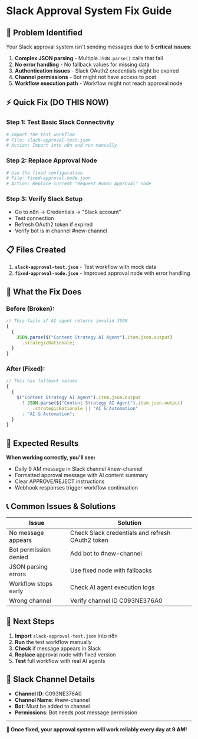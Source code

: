 # Slack Approval System Fix Guide

## 🚨 **Problem Identified**

Your Slack approval system isn't sending messages due to **5 critical issues**:

1. **Complex JSON parsing** - Multiple `JSON.parse()` calls that fail
2. **No error handling** - No fallback values for missing data
3. **Authentication issues** - Slack OAuth2 credentials might be expired
4. **Channel permissions** - Bot might not have access to post
5. **Workflow execution path** - Workflow might not reach approval node

## ⚡ **Quick Fix (DO THIS NOW)**

### Step 1: Test Basic Slack Connectivity

```bash
# Import the test workflow
# File: slack-approval-test.json
# Action: Import into n8n and run manually
```

### Step 2: Replace Approval Node

```bash
# Use the fixed configuration
# File: fixed-approval-node.json
# Action: Replace current "Request Human Approval" node
```

### Step 3: Verify Slack Setup

- Go to n8n → Credentials → "Slack account"
- Test connection
- Refresh OAuth2 token if expired
- Verify bot is in channel #new-channel

## 📋 **Files Created**

1. **`slack-approval-test.json`** - Test workflow with mock data
2. **`fixed-approval-node.json`** - Improved approval node with error handling

## 🔧 **What the Fix Does**

### Before (Broken):

```javascript
// This fails if AI agent returns invalid JSON
{
  {
    JSON.parse($("Content Strategy AI Agent").item.json.output)
      .strategicRationale;
  }
}
```

### After (Fixed):

```javascript
// This has fallback values
{
  {
    $("Content Strategy AI Agent").item.json.output
      ? JSON.parse($("Content Strategy AI Agent").item.json.output)
          .strategicRationale || "AI & Automation"
      : "AI & Automation";
  }
}
```

## 🎯 **Expected Results**

**When working correctly, you'll see:**

- Daily 9 AM message in Slack channel #new-channel
- Formatted approval message with AI content summary
- Clear APPROVE/REJECT instructions
- Webhook responses trigger workflow continuation

## 📞 **Common Issues & Solutions**

| Issue                 | Solution                                         |
| --------------------- | ------------------------------------------------ |
| No message appears    | Check Slack credentials and refresh OAuth2 token |
| Bot permission denied | Add bot to #new-channel                          |
| JSON parsing errors   | Use fixed node with fallbacks                    |
| Workflow stops early  | Check AI agent execution logs                    |
| Wrong channel         | Verify channel ID C093NE376A0                    |

## 🚀 **Next Steps**

1. **Import** `slack-approval-test.json` into n8n
2. **Run** the test workflow manually
3. **Check** if message appears in Slack
4. **Replace** approval node with fixed version
5. **Test** full workflow with real AI agents

## 📱 **Slack Channel Details**

- **Channel ID**: C093NE376A0
- **Channel Name**: #new-channel
- **Bot**: Must be added to channel
- **Permissions**: Bot needs post message permission

---

**🎉 Once fixed, your approval system will work reliably every day at 9 AM!**

